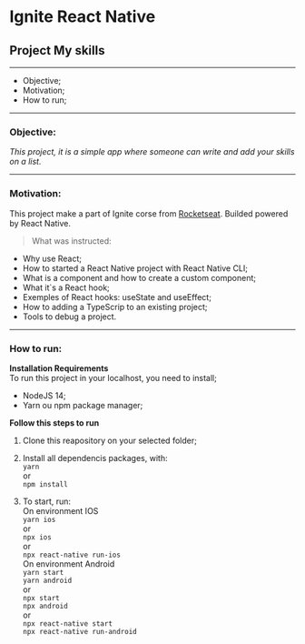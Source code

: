 # Ignite React Native 
## Project My skills
----

* Objective;
* Motivation;
* How to run;

----

### Objective:

*This project, it is a simple app where someone can write and add your skills on a list.*

----

### Motivation:

This project make a part of Ignite corse from [Rocketseat](https://rocketseat.com.br/).
Builded powered by React Native.

> What was instructed:
  * Why use React;
  * How to started a React Native project with React Native CLI;
  * What is a component and how to create a custom component;
  * What it`s a React hook;
  * Exemples of React hooks: useState and useEffect;
  * How to adding a TypeScrip to an existing project;
  * Tools to debug a project.

----

### How to run:

**Installation Requirements**  
To run this project in your localhost, you need to install;
 * NodeJS 14;
 * Yarn ou npm package manager;

**Follow this steps to run**
1. Clone this reapository on your selected folder;
2. Install all dependencis packages, with:  
`yarn`    
or  
`npm install`  

3. To start, run:  
On environment IOS  
`yarn ios`  
or  
`npx ios`  
or  
`npx react-native run-ios`  
On environment Android  
`yarn start`  
`yarn android`  
or  
`npx start`  
`npx android`  
or  
`npx react-native start`  
`npx react-native run-android`  
